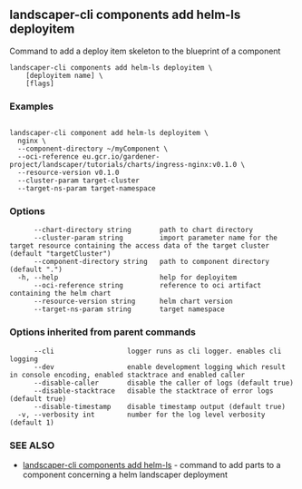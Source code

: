 ## landscaper-cli components add helm-ls deployitem


Command to add a deploy item skeleton to the blueprint of a component

```
landscaper-cli components add helm-ls deployitem \
    [deployitem name] \
    [flags]
```

### Examples

```

landscaper-cli component add helm-ls deployitem \
  nginx \
  --component-directory ~/myComponent \
  --oci-reference eu.gcr.io/gardener-project/landscaper/tutorials/charts/ingress-nginx:v0.1.0 \
  --resource-version v0.1.0
  --cluster-param target-cluster
  --target-ns-param target-namespace

```

### Options

```
      --chart-directory string       path to chart directory
      --cluster-param string         import parameter name for the target resource containing the access data of the target cluster (default "targetCluster")
      --component-directory string   path to component directory (default ".")
  -h, --help                         help for deployitem
      --oci-reference string         reference to oci artifact containing the helm chart
      --resource-version string      helm chart version
      --target-ns-param string       target namespace
```

### Options inherited from parent commands

```
      --cli                  logger runs as cli logger. enables cli logging
      --dev                  enable development logging which result in console encoding, enabled stacktrace and enabled caller
      --disable-caller       disable the caller of logs (default true)
      --disable-stacktrace   disable the stacktrace of error logs (default true)
      --disable-timestamp    disable timestamp output (default true)
  -v, --verbosity int        number for the log level verbosity (default 1)
```

### SEE ALSO

* [landscaper-cli components add helm-ls](landscaper-cli_components_add_helm-ls.md)	 - command to add parts to a component concerning a helm landscaper deployment

